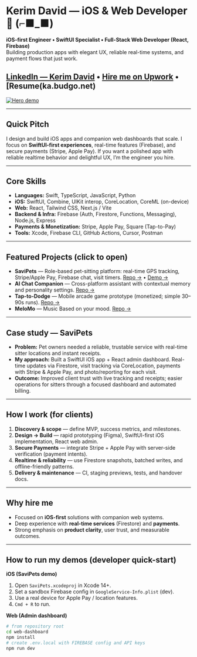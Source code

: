 # Kerim David — iOS & Web Developer 👋   (⌐■_■)

**iOS-first Engineer • SwiftUI Specialist • Full-Stack Web Developer (React, Firebase)**  
Building production apps with elegant UX, reliable real-time systems, and payment flows that just work.

[LinkedIn — Kerim David](https://www.linkedin.com/in/kerim-david-b93439127/) • [Hire me on Upwork](https://www.upwork.com/freelancers/~01612c785de465d59d?mp_source=share) •  [Resume(ka.budgo.net)
---

<!-- Hero image / demo -->
[![Hero demo](./assets/hero-demo.gif)](https://github.com/KerimDavid)

---

## Quick Pitch
I design and build iOS apps and companion web dashboards that scale. I focus on **SwiftUI-first experiences**, real-time features (Firebase), and secure payments (Stripe, Apple Pay). If you want a polished app with reliable realtime behavior and delightful UX, I’m the engineer you hire.

---

## Core Skills
- **Languages:** Swift, TypeScript, JavaScript, Python  
- **iOS:** SwiftUI, Combine, UIKit interop, CoreLocation, CoreML (on-device)  
- **Web:** React, Tailwind CSS, Next.js / Vite  
- **Backend & Infra:** Firebase (Auth, Firestore, Functions, Messaging), Node.js, Express  
- **Payments & Monetization:** Stripe, Apple Pay, Square (Tap-to-Pay)  
- **Tools:** Xcode, Firebase CLI, GitHub Actions, Cursor, Postman

---

## Featured Projects (click to open)
- **SaviPets** — Role-based pet-sitting platform: real-time GPS tracking, Stripe/Apple Pay, Firebase chat, visit timers. [Repo →](https://github.com/your/saviesawalks) • [Demo →](#)  
- **AI Chat Companion** — Cross-platform assistant with contextual memory and personality settings. [Repo →](https://github.com/your/aichat)  
- **Tap-to-Dodge** — Mobile arcade game prototype (monetized; simple 30–90s runs). [Repo →](https://github.com/your/taptododge)
- **MeloMo** — Music Based on your mood. [Repo →](https://github.com/your/taptododge)

---

## Case study — SaviPets
- **Problem:** Pet owners needed a reliable, trustable service with real-time sitter locations and instant receipts.  
- **My approach:** Built a SwiftUI iOS app + React admin dashboard. Real-time updates via Firestore, visit tracking via CoreLocation, payments with Stripe & Apple Pay, and photo/reporting for each visit.  
- **Outcome:** Improved client trust with live tracking and receipts; easier operations for sitters through a focused dashboard and automated billing.

---

## How I work (for clients)
1. **Discovery & scope** — define MVP, success metrics, and milestones.  
2. **Design → Build** — rapid prototyping (Figma), SwiftUI-first iOS implementation, React web admin.  
3. **Secure Payments** — integrate Stripe + Apple Pay with server-side verification (payment intents).  
4. **Realtime & reliability** — use Firestore snapshots, batched writes, and offline-friendly patterns.  
5. **Delivery & maintenance** — CI, staging previews, tests, and handover docs.

---

## Why hire me
- Focused on **iOS-first** solutions with companion web systems.  
- Deep experience with **real-time services** (Firestore) and **payments**.  
- Strong emphasis on **product clarity**, user trust, and measurable outcomes.

---

## How to run my demos (developer quick-start)
**iOS (SaviPets demo)**  
1. Open `SaviPets.xcodeproj` in Xcode 14+.  
2. Set a sandbox Firebase config in `GoogleService-Info.plist` (dev).  
3. Use a real device for Apple Pay / location features.  
4. `Cmd + R` to run.

**Web (Admin dashboard)**  
```bash
# from repository root
cd web-dashboard
npm install
# create .env.local with FIREBASE config and API keys
npm run dev
